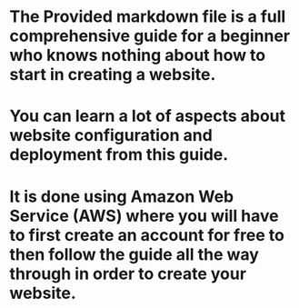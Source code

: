 # The Provided markdown file is a full comprehensive guide for a beginner who knows nothing about how to start in creating a website.
# You can learn a lot of aspects about website configuration and deployment from this guide. 
# It is done using Amazon Web Service (AWS) where you will have to first create an account for free to then follow the guide all the way through in order to create your website.
